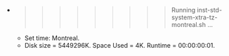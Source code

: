 * >>>>>>>>> Running inst-std-system-xtra-tz-montreal.sh ...
  * Set time: Montreal.
  * Disk size = 5449296K. Space Used = 4K. Runtime = 00:00:00:01.
